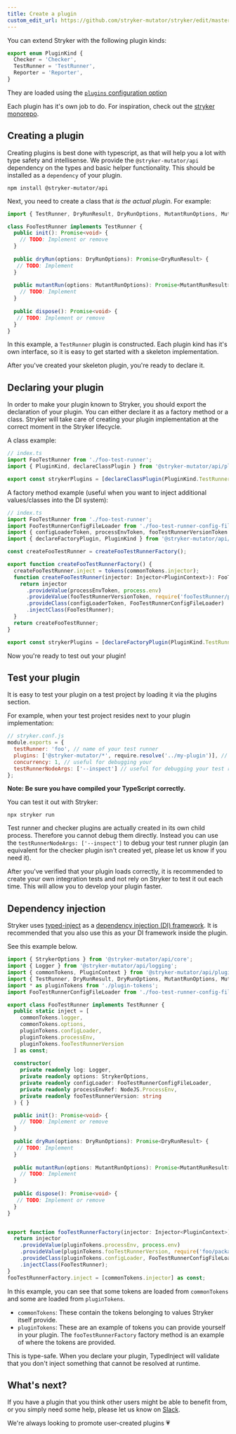 ```yaml
---
title: Create a plugin
custom_edit_url: https://github.com/stryker-mutator/stryker/edit/master/docs/guides/create-a-plugin.md
---
```


You can extend Stryker with the following plugin kinds:

```ts
export enum PluginKind {
  Checker = 'Checker',
  TestRunner = 'TestRunner',
  Reporter = 'Reporter',
}
```

They are loaded using the [`plugins` configuration option](../configuration#plugins-string)

Each plugin has it's own job to do. For inspiration, check out the [stryker monorepo](https://github.com/stryker-mutator/stryker/tree/master/packages).

## Creating a plugin

Creating plugins is best done with typescript, as that will help you a lot with type safety and intellisense.
We provide the `@stryker-mutator/api` dependency on the types and basic helper functionality. This should be installed as a `dependency` of your plugin. 

```shell
npm install @stryker-mutator/api
```

Next, you need to create a class that _is the actual plugin_. For example:

```ts
import { TestRunner, DryRunResult, DryRunOptions, MutantRunOptions, MutantRunResult } from '@stryker-mutator/api/test-runner';

class FooTestRunner implements TestRunner {
  public init(): Promise<void> {
    // TODO: Implement or remove
  }
  
  public dryRun(options: DryRunOptions): Promise<DryRunResult> {
   // TODO: Implement
  }
  
  public mutantRun(options: MutantRunOptions): Promise<MutantRunResult> {
    // TODO: Implement
  }
  
  public dispose(): Promise<void> {
   // TODO: Implement or remove
  }
}
```

In this example, a `TestRunner` plugin is constructed. Each plugin kind has it's own interface, so it is easy to get started with a skeleton implementation.

After you've created your skeleton plugin, you're ready to declare it.

## Declaring your plugin

In order to make your plugin known to Stryker, you should export the declaration of your plugin. You can either declare it as a factory method or a class. 
Stryker will take care of creating your plugin implementation at the correct moment in the Stryker lifecycle. 

A class example:

```ts
// index.ts
import FooTestRunner from './foo-test-runner';
import { PluginKind, declareClassPlugin } from '@stryker-mutator/api/plugin';

export const strykerPlugins = [declareClassPlugin(PluginKind.TestRunner, 'foo', FooTestRunner)];
```

A factory method example (useful when you want to inject additional values/classes into the DI system):

```ts
// index.ts
import FooTestRunner from './foo-test-runner';
import FooTestRunnerConfigFileLoader from './foo-test-runner-config-file-loader';
import { configLoaderToken, processEnvToken, fooTestRunnerVersionToken } from './plugin-tokens';
import { declareFactoryPlugin, PluginKind } from '@stryker-mutator/api/plugin';

const createFooTestRunner = createFooTestRunnerFactory();

export function createFooTestRunnerFactory() {
  createFooTestRunner.inject = tokens(commonTokens.injector);
  function createFooTestRunner(injector: Injector<PluginContext>): FooTestRunner {
    return injector
      .provideValue(processEnvToken, process.env)
      .provideValue(fooTestRunnerVersionToken, require('fooTestRunner/package.json').version as string)
      .provideClass(configLoaderToken, FooTestRunnerConfigFileLoader)
      .injectClass(FooTestRunner);
  }
  return createFooTestRunner;
}

export const strykerPlugins = [declareFactoryPlugin(PluginKind.TestRunner, 'foo', createFooTestRunner)];
```

Now you're ready to test out your plugin!

## Test your plugin

It is easy to test your plugin on a test project by loading it via the plugins section.

For example, when your test project resides next to your plugin implementation:

```js
// stryker.conf.js
module.exports = {
  testRunner: 'foo', // name of your test runner
  plugins: ['@stryker-mutator/*', require.resolve('../my-plugin')], // load your test runner here
  concurrency: 1, // useful for debugging your 
  testRunnerNodeArgs: ['--inspect'] // useful for debugging your test runner plugin
};
```

**Note: Be sure you have compiled your TypeScript correctly.**

You can test it out with Stryker:

```shell
npx stryker run
```

Test runner and checker plugins are actually created in its own child process. Therefore you cannot debug them directly. Instead you can use the `testRunnerNodeArgs: ['--inspect']` to debug your test runner plugin (an equivalent for the checker plugin isn't created yet, please let us know if you need it).

After you've verified that your plugin loads correctly, it is recommended to create your own integration tests and not rely on Stryker to test it out each time. This will allow you to develop your plugin faster.

## Dependency injection

Stryker uses [typed-inject](https://github.com/nicojs/typed-inject#readme) as a [dependency injection (DI) framework](https://medium.com/@jansennico/advanced-typescript-type-safe-dependency-injection-873426e2cc96).
It is recommended that you also use this as your DI framework inside the plugin.

See this example below. 

```ts
import { StrykerOptions } from '@stryker-mutator/api/core';
import { Logger } from '@stryker-mutator/api/logging';
import { commonTokens, PluginContext } from '@stryker-mutator/api/plugin';
import { TestRunner, DryRunResult, DryRunOptions, MutantRunOptions, MutantRunResult } from '@stryker-mutator/api/test-runner';
import * as pluginTokens from './plugin-tokens';
import FooTestRunnerConfigFileLoader from './foo-test-runner-config-file-loader';

export class FooTestRunner implements TestRunner {
  public static inject = [
    commonTokens.logger,
    commonTokens.options,
    pluginTokens.configLoader,
    pluginTokens.processEnv,
    pluginTokens.fooTestRunnerVersion
  ] as const;
  
  constructor(
    private readonly log: Logger,
    private readonly options: StrykerOptions,
    private readonly configLoader: FooTestRunnerConfigFileLoader,
    private readonly processEnvRef: NodeJS.ProcessEnv,
    private readonly fooTestRunnerVersion: string
  ) { }

  public init(): Promise<void> {
    // TODO: Implement or remove
  }
  
  public dryRun(options: DryRunOptions): Promise<DryRunResult> {
   // TODO: Implement
  }
  
  public mutantRun(options: MutantRunOptions): Promise<MutantRunResult> {
    // TODO: Implement
  }
  
  public dispose(): Promise<void> {
   // TODO: Implement or remove
  }
}


export function fooTestRunnerFactory(injector: Injector<PluginContext>) {
  return injector
    .provideValue(pluginTokens.processEnv, process.env)
    .provideValue(pluginTokens.fooTestRunnerVersion, require('foo/package.json').version as string)
    .provideClass(pluginTokens.configLoader, FooTestRunnerConfigFileLoader)
    .injectClass(FooTestRunner);
}
fooTestRunnerFactory.inject = [commonTokens.injector] as const;
```

In this example, you can see that some tokens are loaded from `commonTokens` and some are loaded from `pluginTokens`.

* `commonTokens`: These contain the tokens belonging to values Stryker itself provide.
* `pluginTokens`: These are an example of tokens you can provide yourself in your plugin. The `fooTestRunnerFactory` factory method is an example of where the tokens are provided.

This is type-safe. When you declare your plugin, TypedInject will validate that you don't inject something that cannot be resolved at runtime.

## What's next?

If you have a plugin that you think other users might be able to benefit from, or you simply need some help, please let us know on [Slack](https://join.slack.com/t/stryker-mutator/shared_invite/enQtOTUyMTYyNTg1NDQ0LTU4ODNmZDlmN2I3MmEyMTVhYjZlYmJkOThlNTY3NTM1M2QxYmM5YTM3ODQxYmJjY2YyYzllM2RkMmM1NjNjZjM). 

We're always looking to promote user-created plugins 💗

